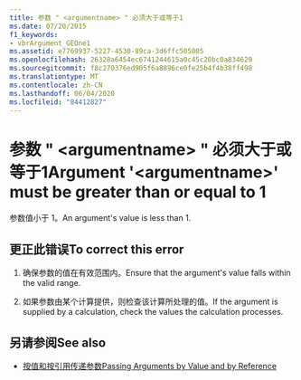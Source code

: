 ```yaml
---
title: 参数 " <argumentname> " 必须大于或等于1
ms.date: 07/20/2015
f1_keywords:
- vbrArgument_GEOne1
ms.assetid: e7769937-5227-4530-89ca-3d6ffc505005
ms.openlocfilehash: 26328a6454ec6741244615a0c45c20bc0a834629
ms.sourcegitcommit: f8c270376ed905f6a8896ce0fe25b4f4b38ff498
ms.translationtype: MT
ms.contentlocale: zh-CN
ms.lasthandoff: 06/04/2020
ms.locfileid: "84412827"
---
```

# <a name="argument-argumentname-must-be-greater-than-or-equal-to-1"></a><span data-ttu-id="0028e-102">参数 " \<argumentname> " 必须大于或等于1</span><span class="sxs-lookup"><span data-stu-id="0028e-102">Argument '\<argumentname>' must be greater than or equal to 1</span></span>
<span data-ttu-id="0028e-103">参数值小于 1。</span><span class="sxs-lookup"><span data-stu-id="0028e-103">An argument's value is less than 1.</span></span>  
  
## <a name="to-correct-this-error"></a><span data-ttu-id="0028e-104">更正此错误</span><span class="sxs-lookup"><span data-stu-id="0028e-104">To correct this error</span></span>  
  
1. <span data-ttu-id="0028e-105">确保参数的值在有效范围内。</span><span class="sxs-lookup"><span data-stu-id="0028e-105">Ensure that the argument's value falls within the valid range.</span></span>  
  
2. <span data-ttu-id="0028e-106">如果参数由某个计算提供，则检查该计算所处理的值。</span><span class="sxs-lookup"><span data-stu-id="0028e-106">If the argument is supplied by a calculation, check the values the calculation processes.</span></span>  
  
## <a name="see-also"></a><span data-ttu-id="0028e-107">另请参阅</span><span class="sxs-lookup"><span data-stu-id="0028e-107">See also</span></span>

- [<span data-ttu-id="0028e-108">按值和按引用传递参数</span><span class="sxs-lookup"><span data-stu-id="0028e-108">Passing Arguments by Value and by Reference</span></span>](../programming-guide/language-features/procedures/passing-arguments-by-value-and-by-reference.md)
